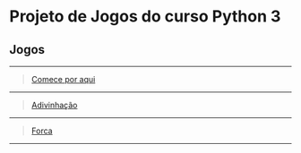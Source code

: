 # Projeto de Jogos do curso Python 3

## Jogos
---
> [Comece por aqui](/jogos/jogos.py)
---
> [Adivinhação](/jogos/adivinhacao.py)
---
> [Forca](/jogos/forca.py)
---